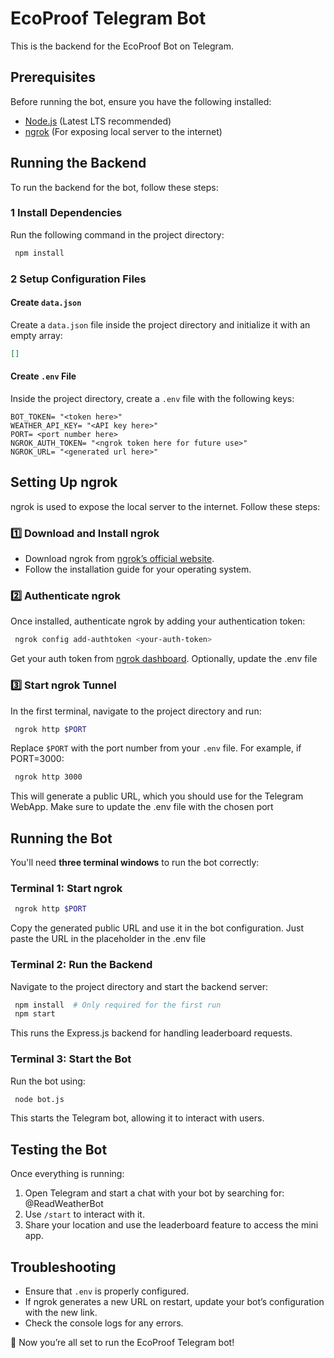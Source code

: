# EcoProof Telegram Bot

This is the backend for the EcoProof Bot on Telegram.

## Prerequisites

Before running the bot, ensure you have the following installed:

- [Node.js](https://nodejs.org/) (Latest LTS recommended)
- [ngrok](https://download.ngrok.com/) (For exposing local server to the internet)

## Running the Backend

To run the backend for the bot, follow these steps:

### 1 Install Dependencies
Run the following command in the project directory:
```sh
 npm install
```

### 2 Setup Configuration Files

#### **Create `data.json`**
Create a `data.json` file inside the project directory and initialize it with an empty array:
```json
[]
```

#### **Create `.env` File**
Inside the project directory, create a `.env` file with the following keys:
```env
BOT_TOKEN= "<token here>"
WEATHER_API_KEY= "<API key here>"
PORT= <port number here>
NGROK_AUTH_TOKEN= "<ngrok token here for future use>"
NGROK_URL= "<generated url here>"
```

## Setting Up ngrok

ngrok is used to expose the local server to the internet. Follow these steps:

### 1️⃣ Download and Install ngrok
- Download ngrok from [ngrok’s official website](https://download.ngrok.com/).
- Follow the installation guide for your operating system.

### 2️⃣ Authenticate ngrok
Once installed, authenticate ngrok by adding your authentication token:
```sh
 ngrok config add-authtoken <your-auth-token>
```
Get your auth token from [ngrok dashboard](https://dashboard.ngrok.com/get-started/your-authtoken).
Optionally, update the .env file

### 3️⃣ Start ngrok Tunnel
In the first terminal, navigate to the project directory and run:
```sh
 ngrok http $PORT
```
Replace `$PORT` with the port number from your `.env` file. For example, if PORT=3000:
```sh
 ngrok http 3000
```
This will generate a public URL, which you should use for the Telegram WebApp.
Make sure to update the .env file with the chosen port

## Running the Bot

You'll need **three terminal windows** to run the bot correctly:

### **Terminal 1: Start ngrok**
```sh
 ngrok http $PORT
```
Copy the generated public URL and use it in the bot configuration.
Just paste the URL in the placeholder in the .env file

### **Terminal 2: Run the Backend**
Navigate to the project directory and start the backend server:
```sh
 npm install  # Only required for the first run
 npm start
```
This runs the Express.js backend for handling leaderboard requests.

### **Terminal 3: Start the Bot**
Run the bot using:
```sh
 node bot.js
```
This starts the Telegram bot, allowing it to interact with users.

## Testing the Bot
Once everything is running:
1. Open Telegram and start a chat with your bot by searching for: @ReadWeatherBot
2. Use `/start` to interact with it.
3. Share your location and use the leaderboard feature to access the mini app.

## Troubleshooting
- Ensure that `.env` is properly configured.
- If ngrok generates a new URL on restart, update your bot’s configuration with the new link.
- Check the console logs for any errors.

🚀 Now you’re all set to run the EcoProof Telegram bot!
